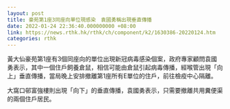 ```yaml
---
layout: post
title: 豪苑第1座3同座向單位現感染　袁國勇稱出現垂直傳播
date: 2022-01-24 22:36:40.000000000 +08:00
link: https://news.rthk.hk/rthk/ch/component/k2/1630386-20220124.htm
categories: rthk
---
```


黃大仙豪苑第1座有3個同座向的單位出現新冠病毒感染個案，政府專家顧問袁國勇表示，其中一個住戶飼養倉鼠，相信可能由倉鼠引起病毒傳播，經喉管出現「向上」垂直傳播，當局晚上安排撤離第1座所有E單位的住戶，前往檢疫中心隔離。

大窩口邨富強樓則出現「向下」的垂直傳播，袁國勇表示，只需要撤離共用糞便渠的兩個住戶居民。
